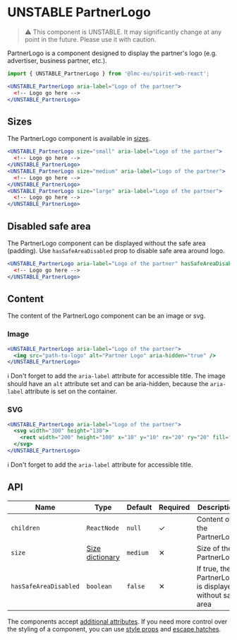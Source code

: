 # UNSTABLE PartnerLogo

> ⚠️ This component is UNSTABLE. It may significantly change at any point in the future.
> Please use it with caution.

PartnerLogo is a component designed to display the partner's logo (e.g. advertiser, business partner, etc.).

```jsx
import { UNSTABLE_PartnerLogo } from '@lmc-eu/spirit-web-react';

<UNSTABLE_PartnerLogo aria-label="Logo of the partner">
  <!-- Logo go here -->
</UNSTABLE_PartnerLogo>
```

## Sizes

The PartnerLogo component is available in [sizes][dictionary-size].

```jsx
<UNSTABLE_PartnerLogo size="small" aria-label="Logo of the partner">
  <!-- Logo go here -->
</UNSTABLE_PartnerLogo>
<UNSTABLE_PartnerLogo size="medium" aria-label="Logo of the partner">
  <!-- Logo go here -->
</UNSTABLE_PartnerLogo>
<UNSTABLE_PartnerLogo size="large" aria-label="Logo of the partner">
  <!-- Logo go here -->
</UNSTABLE_PartnerLogo>
```

## Disabled safe area

The PartnerLogo component can be displayed without the safe area (padding). Use `hasSafeAreaDisabled` prop to disable safe area around logo.

```jsx
<UNSTABLE_PartnerLogo aria-label="Logo of the partner" hasSafeAreaDisabled>
  <!-- Logo go here -->
</UNSTABLE_PartnerLogo>
```

## Content

The content of the PartnerLogo component can be an image or svg.

### Image

```jsx
<UNSTABLE_PartnerLogo aria-label="Logo of the partner">
  <img src="path-to-logo" alt="Partner Logo" aria-hidden="true" />
</UNSTABLE_PartnerLogo>
```

ℹ️ Don't forget to add the `aria-label` attribute for accessible title.
The image should have an `alt` attribute set and can be aria-hidden, because the `aria-label`
attribute is set on the container.

### SVG

```jsx
<UNSTABLE_PartnerLogo aria-label="Logo of the partner">
  <svg width="300" height="130">
    <rect width="200" height="100" x="10" y="10" rx="20" ry="20" fill="#fff" />
  </svg>
</UNSTABLE_PartnerLogo>
```

ℹ️ Don't forget to add the `aria-label` attribute for accessible title.

## API

| Name                  | Type                               | Default  | Required | Description                                             |
| --------------------- | ---------------------------------- | -------- | -------- | ------------------------------------------------------- |
| `children`            | `ReactNode`                        | `null`   | ✓        | Content of the PartnerLogo                              |
| `size`                | [Size dictionary][dictionary-size] | `medium` | ✕        | Size of the PartnerLogo                                 |
| `hasSafeAreaDisabled` | `boolean`                          | `false`  | ✕        | If true, the PartnerLogo is displayed without safe area |

The components accept [additional attributes][readme-additional-attributes].
If you need more control over the styling of a component, you can use [style props][readme-style-props]
and [escape hatches][readme-escape-hatches].

[dictionary-size]: https://github.com/lmc-eu/spirit-design-system/tree/main/docs/DICTIONARIES.md#size
[readme-additional-attributes]: https://github.com/lmc-eu/spirit-design-system/blob/main/packages/web-react/README.md#additional-attributes
[readme-escape-hatches]: https://github.com/lmc-eu/spirit-design-system/blob/main/packages/web-react/README.md#escape-hatches
[readme-style-props]: https://github.com/lmc-eu/spirit-design-system/blob/main/packages/web-react/README.md#style-props
